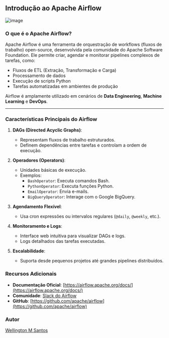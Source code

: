## Introdução ao Apache Airflow
![image](https://upload.wikimedia.org/wikipedia/commons/d/de/AirflowLogo.png)
### **O que é o Apache Airflow?**

Apache Airflow é uma ferramenta de orquestração de workflows (fluxos de trabalho) open-source, desenvolvida pela comunidade do Apache Software Foundation. Ele permite criar, agendar e monitorar pipelines complexos de tarefas, como:

- Fluxos de ETL (Extração, Transformação e Carga)
- Processamento de dados
- Execução de scripts Python
- Tarefas automatizadas em ambientes de produção

Airflow é amplamente utilizado em cenários de **Data Engineering**, **Machine Learning** e **DevOps**.

---

### **Características Principais do Airflow**

1. **DAGs (Directed Acyclic Graphs)**:
   - Representam fluxos de trabalho estruturados.
   - Definem dependências entre tarefas e controlam a ordem de execução.

2. **Operadores (Operators)**:
   - Unidades básicas de execução.
   - Exemplos:
     - `BashOperator`: Executa comandos Bash.
     - `PythonOperator`: Executa funções Python.
     - `EmailOperator`: Envia e-mails.
     - `BigQueryOperator`: Interage com o Google BigQuery.

3. **Agendamento Flexível**:
   - Usa cron expressões ou intervalos regulares (`@daily`, `@weekly`, etc.).

4. **Monitoramento e Logs**:
   - Interface web intuitiva para visualizar DAGs e logs.
   - Logs detalhados das tarefas executadas.

5. **Escalabilidade**:
   - Suporta desde pequenos projetos até grandes pipelines distribuídos.


### **Recursos Adicionais**

- **Documentação Oficial**: [https://airflow.apache.org/docs/](https://airflow.apache.org/docs/)
- **Comunidade**: [Slack do Airflow](https://apache-airflow.slack.com)
- **GitHub**: [https://github.com/apache/airflow](https://github.com/apache/airflow)

### Autor
[Wellington M Santos](https://www.linkedin.com/in/wellington-moreira-santos/)
